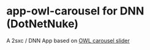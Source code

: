 # app-owl-carousel for DNN (DotNetNuke)
A 2sxc / DNN App based on [OWL carousel slider](https://owlcarousel2.github.io/OwlCarousel2/)